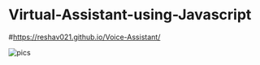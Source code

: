 # Virtual-Assistant-using-Javascript

#https://reshav021.github.io/Voice-Assistant/

![pics](https://user-images.githubusercontent.com/112060061/224614534-793f02e0-e343-4d49-bfb4-0f26202a36e7.jpg)
